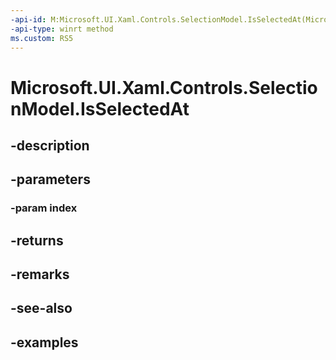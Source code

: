 ```yaml
---
-api-id: M:Microsoft.UI.Xaml.Controls.SelectionModel.IsSelectedAt(Microsoft.UI.Xaml.Controls.IndexPath)
-api-type: winrt method
ms.custom: RS5
---
```


<!-- Method syntax.
public IReference<bool> SelectionModel.IsSelectedAt(IndexPath index)
-->

# Microsoft.UI.Xaml.Controls.SelectionModel.IsSelectedAt

## -description

## -parameters
### -param index

## -returns

## -remarks

## -see-also

## -examples


